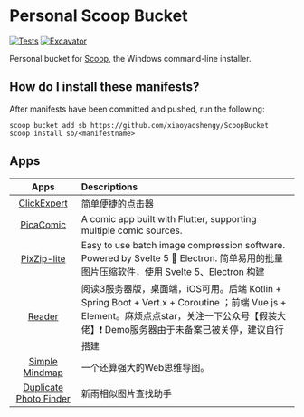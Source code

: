 # Personal Scoop Bucket

<!-- Uncomment the following line after replacing placeholders -->
[![Tests](https://github.com/xiaoyaoshengy/ScoopBucket/actions/workflows/ci.yml/badge.svg)](https://github.com/xiaoyaoshengy/ScoopBucket/actions/workflows/ci.yml) [![Excavator](https://github.com/xiaoyaoshengy/ScoopBucket/actions/workflows/excavator.yml/badge.svg)](https://github.com/xiaoyaoshengy/ScoopBucket/actions/workflows/excavator.yml)

Personal bucket for [Scoop](https://scoop.sh), the Windows command-line installer.

## How do I install these manifests?

After manifests have been committed and pushed, run the following:

```pwsh
scoop bucket add sb https://github.com/xiaoyaoshengy/ScoopBucket
scoop install sb/<manifestname>
```

## Apps
| Apps | Descriptions |
| :---: | :--- |
| [ClickExpert](https://github.com/bcl-dev/ClickExpert) | 简单便捷的点击器 |
| [PicaComic](https://github.com/Pacalini/PicaComic) | A comic app built with Flutter, supporting multiple comic sources. |
| [PixZip-lite](https://github.com/xiaoyaoshengy/pixzip-lite) | Easy to use batch image compression software. Powered by Svelte 5 🧡 Electron. 简单易用的批量图片压缩软件，使用 Svelte 5、Electron 构建 |
| [Reader](https://github.com/hectorqin/reader) | 阅读3服务器版，桌面端，iOS可用。后端 Kotlin + Spring Boot + Vert.x + Coroutine ；前端 Vue.js + Element。麻烦点点star，关注一下公众号【假装大佬】❗️ Demo服务器由于未备案已被关停，建议自行搭建 |
| [Simple Mindmap](https://github.com/wanglin2/mind-map) | 一个还算强大的Web思维导图。 |
| [Duplicate Photo Finder](http://www.newrain.cn/app/info/1) | 新雨相似图片查找助手 |
